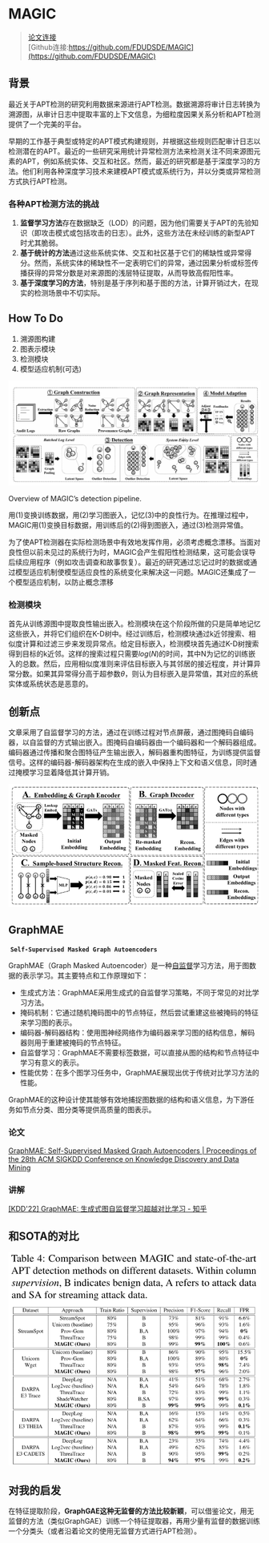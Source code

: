 # MAGIC

> [论文连接](https://www.usenix.org/conference/usenixsecurity24/presentation/jia-zian) <br>
> [Github连接:https://github.com/FDUDSDE/MAGIC](https://github.com/FDUDSDE/MAGIC)

## 背景

最近关于APT检测的研究利用数据来源进行APT检测。数据溯源将审计日志转换为溯源图，从审计日志中提取丰富的上下文信息，为细粒度因果关系分析和APT检测提供了一个完美的平台。

早期的工作基于典型或特定的APT模式构建规则，并根据这些规则匹配审计日志以检测潜在的APT。最近的一些研究采用统计异常检测方法来检测关注不同来源图元素的APT，例如系统实体、交互和社区。然而，最近的研究都是基于深度学习的方法。他们利用各种深度学习技术来建模APT模式或系统行为，并以分类或异常检测方式执行APT检测。

### 各种APT检测方法的挑战

1. **监督学习方法**存在数据缺乏（LOD）的问题，因为他们需要关于APT的先验知识（即攻击模式或包括攻击的日志）。此外，这些方法在未经训练的新型APT时尤其脆弱。
2. **基于统计的方法**通过这些系统实体、交互和社区基于它们的稀缺性或异常得分。然而，系统实体的稀缺性不一定表明它们的异常，通过因果分析或标签传播获得的异常分数是对来源图的浅层特征提取，从而导致高假阳性率。
3. **基于深度学习的方法**，特别是基于序列和基于图的方法，计算开销过大，在现实的检测场景中不切实际。

## How To Do

1. 溯源图构建
2. 图表示模块
3. 检测模块
4. 模型适应机制(可选)

![Overview of MAGIC’s detection pipeline.](image.png)

Overview of MAGIC’s detection pipeline.

用(1)变换训练数据，用(2)学习图嵌入，记忆(3)中的良性行为。在推理过程中，MAGIC用(1)变换目标数据，用训练后的(2)得到图嵌入，通过(3)检测异常值。

为了使APT检测器在实际检测场景中有效地发挥作用，必须考虑概念漂移。当面对良性但以前未见过的系统行为时，MAGIC会产生假阳性检测结果，这可能会误导后续应用程序（例如攻击调查和故事恢复）。最近的研究通过忘记过时的数据或通过模型适应机制使模型适应良性的系统变化来解决这一问题。MAGIC还集成了一个模型适应机制，以防止概念漂移

### 检测模块

首先从训练源图中提取良性输出嵌入。检测模块在这个阶段所做的只是简单地记忆这些嵌入，并将它们组织在K-D树中。经过训练后，检测模块通过k近邻搜索、相似度计算和过滤三步来发现异常点。给定目标嵌入，检测模块首先通过K-D树搜索得到目标的k近邻。这样的搜索过程只需要$log(N)$的时间，其中N为记忆的训练嵌入的总数。然后，应用相似度准则来评估目标嵌入与其邻居的接近程度，并计算异常分数。如果其异常得分高于超参数$\theta$，则认为目标嵌入是异常值，其对应的系统实体或系统状态是恶意的。

## 创新点

文章采用了自监督学习的方法，通过在训练过程对节点屏蔽，通过图掩码自编码器，以自监督的方式输出嵌入。图掩码自编码器由一个编码器和一个解码器组成。编码器通过传播和聚合图特征产生输出嵌入，解码器重构图特征，为训练提供监督信号。这样的编码器-解码器架构在生成的嵌入中保持上下文和语义信息，同时通过掩模学习显着降低其计算开销。

![image.png](image%201.png)

## GraphMAE

 **`Self-Supervised Masked Graph Autoencoders`** 

GraphMAE（Graph Masked Autoencoder）是一种[自监督](https://www.notion.so/Machine-learning-a4a1a6d23d724953843eb0a500cf95ba?pvs=21)学习方法，用于图数据的表示学习。其主要特点和工作原理如下：

- 生成式方法：GraphMAE采用生成式的自监督学习策略，不同于常见的对比学习方法。
- 掩码机制：它通过随机掩码图中的节点特征，然后尝试重建这些被掩码的特征来学习图的表示。
- 编码器-解码器结构：使用图神经网络作为编码器来学习图的结构信息，解码器则用于重建被掩码的节点特征。
- 自监督学习：GraphMAE不需要标签数据，可以直接从图的结构和节点特征中学习有意义的表示。
- 性能优势：在多个图学习任务中，GraphMAE展现出优于传统对比学习方法的性能。

GraphMAE的这种设计使其能够有效地捕捉图数据的结构和语义信息，为下游任务如节点分类、图分类等提供高质量的图表示。
### 论文
[GraphMAE: Self-Supervised Masked Graph Autoencoders | Proceedings of the 28th ACM SIGKDD Conference on Knowledge Discovery and Data Mining](https://dl.acm.org/doi/abs/10.1145/3534678.3539321)

### 讲解
[[KDD'22] GraphMAE: 生成式图自监督学习超越对比学习 - 知乎](https://zhuanlan.zhihu.com/p/520389049)

## 和SOTA的对比

![image.png](image%202.png)

## 对我的启发

在特征提取阶段，**GraphGAE这种无监督的方法比较新颖**，可以借鉴论文，用无监督的方法（类似GraphGAE）训练一个特征提取器，再用少量有监督的数据训练一个分类头（或者沿着论文的使用无监督方式进行APT检测）。